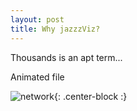 ```yaml
---
layout: post
title: Why jazzzViz?
---
```



Thousands is an apt term... 


Animated file


![network](bluenotecliques.jpg){: .center-block :}      
